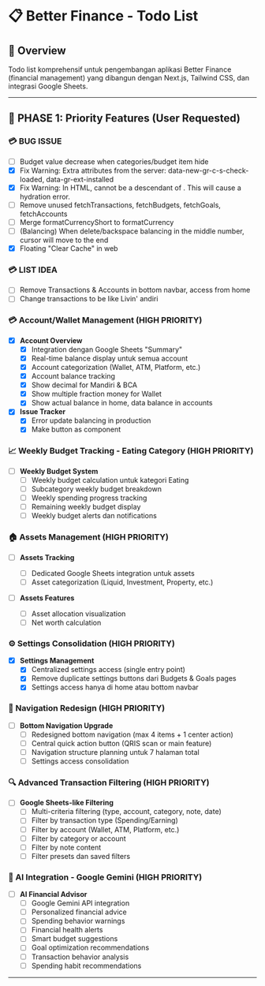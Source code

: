 # 📋 Better Finance - Todo List

## 🎯 Overview
Todo list komprehensif untuk pengembangan aplikasi Better Finance (financial management) yang dibangun dengan Next.js, Tailwind CSS, dan integrasi Google Sheets.

---

## 🚀 **PHASE 1: Priority Features (User Requested)**

### 💳 BUG ISSUE
- [ ] Budget value decrease when categories/budget item hide
- [x] Fix Warning: Extra attributes from the server: data-new-gr-c-s-check-loaded, data-gr-ext-installed
- [x] Fix Warning: In HTML, <a> cannot be a descendant of <a>. This will cause a hydration error.
- [ ] Remove unused fetchTransactions, fetchBudgets, fetchGoals, fetchAccounts
- [ ] Merge formatCurrencyShort to formatCurrency
- [ ] (Balancing) When delete/backspace balancing in the middle number, cursor will move to the end
- [x] Floating "Clear Cache" in web

### 💳 LIST IDEA
- [ ] Remove Transactions & Accounts in bottom navbar, access from home
- [ ] Change transactions to be like Livin' andiri

### 💳 Account/Wallet Management (HIGH PRIORITY)
- [x] **Account Overview**
  - [x] Integration dengan Google Sheets "Summary"
  - [x] Real-time balance display untuk semua account
  - [x] Account categorization (Wallet, ATM, Platform, etc.)
  - [x] Account balance tracking
  - [x] Show decimal for Mandiri & BCA
  - [x] Show multiple fraction money for Wallet
  - [x] Show actual balance in home, data balance in accounts

- [x] **Issue Tracker**
  - [x] Error update balancing in production
  - [x] Make button as component

### 📈 Weekly Budget Tracking - Eating Category (HIGH PRIORITY)
- [ ] **Weekly Budget System**
  - [ ] Weekly budget calculation untuk kategori Eating
  - [ ] Subcategory weekly budget breakdown
  - [ ] Weekly spending progress tracking
  - [ ] Remaining weekly budget display
  - [ ] Weekly budget alerts dan notifications

### 🏠 Assets Management (HIGH PRIORITY)
- [ ] **Assets Tracking**
  - [ ] Dedicated Google Sheets integration untuk assets
  - [ ] Asset categorization (Liquid, Investment, Property, etc.)
  <!-- - [ ] Asset value tracking over time -->
  <!-- - [ ] Asset performance analytics -->

- [ ] **Assets Features**
  - [ ] Asset allocation visualization
  - [ ] Net worth calculation
  <!-- - [ ] Asset growth tracking -->
  <!-- - [ ] Investment performance monitoring -->

### ⚙️ Settings Consolidation (HIGH PRIORITY)
- [x] **Settings Management**
  - [x] Centralized settings access (single entry point)
  - [x] Remove duplicate settings buttons dari Budgets & Goals pages
  <!-- - [ ] Settings page redesign -->
  <!-- - [ ] User preferences management -->
  - [x] Settings access hanya di home atau bottom navbar

### 🧭 Navigation Redesign (HIGH PRIORITY)
- [ ] **Bottom Navigation Upgrade**
  - [ ] Redesigned bottom navigation (max 4 items + 1 center action)
  - [ ] Central quick action button (QRIS scan or main feature)
  - [ ] Navigation structure planning untuk 7 halaman total
  - [ ] Settings access consolidation

### 🔍 Advanced Transaction Filtering (HIGH PRIORITY)
- [ ] **Google Sheets-like Filtering**
  - [ ] Multi-criteria filtering (type, account, category, note, date)
  - [ ] Filter by transaction type (Spending/Earning)
  - [ ] Filter by account (Wallet, ATM, Platform, etc.)
  - [ ] Filter by category or account
  - [ ] Filter by note content
  - [ ] Filter presets dan saved filters

### 🤖 AI Integration - Google Gemini (HIGH PRIORITY)
- [ ] **AI Financial Advisor**
  - [ ] Google Gemini API integration
  - [ ] Personalized financial advice
  - [ ] Spending behavior warnings
  - [ ] Financial health alerts
  - [ ] Smart budget suggestions
  - [ ] Goal optimization recommendations
  - [ ] Transaction behavior analysis
  - [ ] Spending habit recommendations

---

<!-- ## 🎨 **PHASE 2: Recommended Features (Optional)**

### 📊 Dashboard Improvements (RECOMMENDED)
- [ ] **Dashboard Analytics**
  - [ ] Tambah grafik trend spending bulanan
  - [ ] Implementasi chart.js atau recharts untuk visualisasi data
  - [ ] Quick stats cards dengan perbandingan bulan sebelumnya
  - [ ] Spending pattern analysis

- [ ] **Dashboard Customization**
  - [ ] Widget arrangement (drag & drop)
  - [ ] Customizable quick actions
  - [ ] Personal finance tips widget
  - [ ] Recent activity dengan filter

### 💰 Transaction Management (RECOMMENDED)
- [ ] **Transaction CRUD Operations**
  - [ ] Form untuk add/edit/delete transactions
  - [ ] Bulk import dari CSV/Excel
  - [ ] Transaction templates untuk recurring expenses
  - [ ] Photo attachment untuk receipts

- [ ] **Transaction Features**
  - [ ] Search functionality dengan debounce
  - [ ] Transaction categorization suggestions
  - [ ] Duplicate transaction detection

### 📈 Budget Management (RECOMMENDED)
- [ ] **Budget Planning**
  - [ ] Budget templates untuk kategori
  - [ ] Auto-budget suggestions berdasarkan historical data
  - [ ] Budget rollover untuk sisa bulan sebelumnya
  - [ ] Budget alerts dan notifications

- [ ] **Budget Analytics**
  - [ ] Budget vs actual comparison charts
  - [ ] Spending trend analysis per kategori
  - [ ] Budget performance metrics
  - [ ] Forecasting untuk bulan depan

### 🎯 Goals Management (RECOMMENDED)
- [ ] **Goal Setting**
  - [ ] Smart goal recommendations
  - [ ] Goal progress tracking dengan milestones
  - [ ] Goal sharing dan collaboration
  - [ ] Goal achievement celebrations

- [ ] **Goal Analytics**
  - [ ] Goal completion timeline
  - [ ] Savings rate analysis
  - [ ] Goal impact pada budget
  - [ ] Goal performance insights

---

## 🎨 **PHASE 2: UI/UX Improvements (RECOMMENDED)**

### 🖥️ Design System
- [ ] **Component Library**
  - [ ] Standardize semua komponen UI
  - [ ] Create reusable component library
  - [ ] Implement design tokens
  - [ ] Dark mode implementation

- [ ] **Responsive Design**
  - [ ] Mobile-first optimization
  - [ ] Tablet layout improvements
  - [ ] Desktop experience enhancement
  - [ ] Cross-browser compatibility

### 🎭 User Experience
- [ ] **Navigation & Flow**
  - [ ] Redesigned bottom navigation (max 4 items + 1 center action)
  - [ ] Central quick action button (QRIS scan or main feature)
  - [ ] Breadcrumb navigation
  - [ ] Gesture-based navigation
  - [ ] Settings access consolidation (single entry point)

- [ ] **Settings Management**
  - [ ] Centralized settings access
  - [ ] Remove duplicate settings buttons
  - [ ] Settings page redesign
  - [ ] User preferences management

- [ ] **Accessibility**
  - [ ] WCAG 2.1 compliance
  - [ ] Screen reader support
  - [ ] Keyboard navigation
  - [ ] High contrast mode

### 🎨 Visual Enhancements
- [ ] **Animations & Transitions**
  - [ ] Smooth page transitions
  - [ ] Loading animations
  - [ ] Micro-interactions
  - [ ] Skeleton loading states

- [ ] **Theming**
  - [ ] Multiple color themes
  - [ ] Custom theme creation
  - [ ] Theme persistence
  - [ ] Seasonal themes

### ⚡ Quick Actions & Features
- [ ] **Central Quick Action**
  - [ ] QRIS scanner integration
  - [ ] Quick transaction entry
  - [ ] Voice input for transactions
  - [ ] Camera receipt scanning

- [ ] **Quick Access Features**
  - [ ] Floating action button
  - [ ] Swipe gestures
  - [ ] Shortcut keys
  - [ ] Widget support

---

## 🔧 **PHASE 3: Data Management & Integration (RECOMMENDED)**

### 📊 Google Sheets Integration
- [ ] **Data Sync**
  - [ ] Real-time data synchronization
  - [ ] Conflict resolution
  - [ ] Data validation
  - [ ] Error handling & retry logic

- [ ] **Sheet Management**
  - [ ] Dynamic sheet creation
  - [ ] Sheet template management
  - [ ] Data backup & restore
  - [ ] Sheet sharing permissions

- [ ] **New Sheet Integrations**
  - [ ] "Summary" sheet integration untuk Account/Wallet
  - [ ] Dedicated "Assets" sheet creation
  - [ ] Weekly budget tracking sheet
  - [ ] AI insights data storage sheet

### 💾 Local Storage
- [ ] **Offline Support**
  - [ ] Local data caching
  - [ ] Offline transaction entry
  - [ ] Sync when online
  - [ ] Data conflict resolution

- [ ] **Data Management**
  - [ ] Data export (CSV, PDF, Excel)
  - [ ] Data import validation
  - [ ] Data cleanup tools
  - [ ] Data migration utilities

---

## ⚡ **PHASE 4: Performance Optimization (RECOMMENDED)**

### 🚀 Performance
- [ ] **Loading Optimization**
  - [ ] Code splitting
  - [ ] Lazy loading components
  - [ ] Image optimization
  - [ ] Bundle size optimization

- [ ] **Caching Strategy**
  - [ ] Service worker optimization
  - [ ] API response caching
  - [ ] Static asset caching
  - [ ] Database query optimization

### 📱 PWA Enhancement
- [ ] **Progressive Web App**
  - [ ] App installation prompts
  - [ ] Push notifications
  - [ ] Background sync
  - [ ] App shortcuts

- [ ] **Mobile Experience**
  - [ ] Touch gestures
  - [ ] Haptic feedback
  - [ ] Biometric authentication
  - [ ] Camera integration

---

## 🧪 **PHASE 5: Testing & Quality Assurance (RECOMMENDED)**

### 🔍 Testing
- [ ] **Unit Testing**
  - [ ] Jest setup
  - [ ] Component testing
  - [ ] Utility function testing
  - [ ] Hook testing

- [ ] **Integration Testing**
  - [ ] API integration tests
  - [ ] Google Sheets integration tests
  - [ ] End-to-end testing
  - [ ] Cross-browser testing

### 🛡️ Quality Assurance
- [ ] **Code Quality**
  - [ ] ESLint configuration
  - [ ] Prettier setup
  - [ ] TypeScript migration
  - [ ] Code review process

- [ ] **Security**
  - [ ] Input validation
  - [ ] XSS protection
  - [ ] CSRF protection
  - [ ] Data encryption

---

## 📚 **PHASE 6: Documentation & Deployment (RECOMMENDED)**

### 📖 Documentation
- [ ] **Technical Documentation**
  - [ ] API documentation
  - [ ] Component documentation
  - [ ] Setup guide
  - [ ] Architecture documentation

- [ ] **User Documentation**
  - [ ] User manual
  - [ ] Feature guides
  - [ ] FAQ
  - [ ] Video tutorials

### 🚀 Deployment
- [ ] **CI/CD Pipeline**
  - [ ] GitHub Actions setup
  - [ ] Automated testing
  - [ ] Build optimization
  - [ ] Deployment automation

- [ ] **Production Setup**
  - [ ] Environment configuration
  - [ ] Monitoring setup
  - [ ] Error tracking
  - [ ] Performance monitoring

---

## 🔮 **PHASE 7: Advanced Features (RECOMMENDED)**

### 🤖 AI & Analytics (RECOMMENDED)
- [ ] **Smart Insights**
  - [ ] Spending pattern analysis
  - [ ] Budget recommendations
  - [ ] Goal suggestions
  - [ ] Financial health score
  - [ ] Transaction behavior analysis
  - [ ] Spending habit recommendations

- [ ] **Predictive Analytics**
  - [ ] Spending forecasting
  - [ ] Budget optimization
  - [ ] Goal achievement prediction
  - [ ] Risk assessment
  - [ ] Financial trend analysis

### 📊 Advanced Analytics & Filtering (RECOMMENDED)
- [ ] **Transaction Analytics**
  - [ ] Filter presets dan saved filters
  - [ ] Export filtered data
  - [ ] Advanced search dengan regex support

- [ ] **Financial Analytics**
  - [ ] Category-wise spending trends
  - [ ] Monthly/yearly comparisons
  - [ ] Cash flow analysis
  - [ ] Financial health indicators

### 🔗 Integrations (RECOMMENDED)
- [ ] **Bank Integration**
  - [ ] Open banking API
  - [ ] Account aggregation
  - [ ] Transaction categorization
  - [ ] Balance monitoring

- [ ] **Third-party Services**
  - [ ] Investment tracking
  - [ ] Bill reminders
  - [ ] Price comparison
  - [ ] Financial news

### 👥 Collaboration (RECOMMENDED)
- [ ] **Multi-user Support**
  - [ ] Family budget sharing
  - [ ] Role-based permissions
  - [ ] Shared goals
  - [ ] Expense splitting

- [ ] **Social Features**
  - [ ] Financial challenges
  - [ ] Community features
  - [ ] Achievement sharing
  - [ ] Financial education

---

## ✅ **APPROVAL SYSTEM**

### 📋 **How to Use This Todo List**
1. **Phase 1** berisi fitur-fitur yang Anda minta (HIGH PRIORITY)
2. **Phase 2-7** berisi rekomendasi saya (RECOMMENDED)
3. **Setelah Anda setujui** fitur recommended, baru akan dipindahkan ke todo list aktif
4. **Update progress** secara berkala untuk tracking development

### 🎯 **Current Active Todo List**
- [ ] Account/Wallet Management
- [ ] Assets Management  
- [ ] Settings Consolidation
- [ ] Navigation Redesign
- [ ] Weekly Budget Tracking (Eating)
- [ ] Advanced Transaction Filtering
- [ ] AI Integration (Google Gemini)

### 📝 **Recommended Features (Pending Approval)**
- [ ] Dashboard Improvements
- [ ] Transaction CRUD Operations
- [ ] Budget Management Enhancements
- [ ] Goals Management Enhancements
- [ ] UI/UX Improvements
- [ ] Performance Optimization
- [ ] Testing & Quality Assurance
- [ ] Documentation & Deployment
- [ ] Advanced Features

---

## 🎯 **Priority Matrix**

### 🔥 **High Priority (Immediate) - USER REQUESTED**
1. **Account/Wallet Management**
   - Integration dengan Google Sheets "Summary"
   - Real-time balance display
   - Account categorization
2. **Assets Management**
   - Dedicated Google Sheets integration
   - Asset categorization dan tracking
   - Net worth calculation
3. **Settings Consolidation**
   - Single entry point untuk settings
   - Remove duplicate settings buttons
4. **Navigation Redesign**
   - Bottom navbar redesign (4 items + center action)
   - Central quick action button (QRIS scanner)
5. **Weekly Budget Tracking (Eating)**
   - Weekly budget calculation
   - Weekly progress tracking
6. **Advanced Transaction Filtering**
   - Google Sheets-like filtering system
   - Multi-criteria filtering
7. **AI Integration (Google Gemini)**
   - API integration
   - Financial advice dan insights

### ⚡ **Medium Priority (Next 3 months) - RECOMMENDED**
1. **Dashboard Improvements**
   - Analytics dengan grafik trend
   - Customizable widgets
   - Quick stats cards
2. **Transaction CRUD Operations**
   - Add/edit/delete transactions
   - Bulk import/export
   - Photo attachment untuk receipts
3. **Budget Management Enhancements**
   - Budget templates
   - Auto-budget suggestions
   - Budget rollover
4. **Goals Management Enhancements**
   - Smart goal recommendations
   - Progress tracking dengan milestones
   - Goal sharing dan collaboration
5. **UI/UX Improvements**
   - Design system standardization
   - Responsive design improvements
   - Accessibility enhancements

### 💡 **Low Priority (Future) - RECOMMENDED**
1. **Performance Optimization**
   - Code splitting
   - Lazy loading
   - Bundle optimization
2. **Testing & Quality Assurance**
   - Unit testing
   - Integration testing
   - Security enhancements
3. **Documentation & Deployment**
   - Technical documentation
   - User manual
   - CI/CD pipeline
4. **Advanced Features**
   - Bank integrations
   - Social features
   - Third-party integrations
5. **Collaboration Features**
   - Multi-user support
   - Family budget sharing
   - Role-based permissions

---

## 📊 **Progress Tracking**

### ✅ **Completed**
- [x] Project structure analysis
- [x] Basic PWA setup
- [x] Google Sheets integration
- [x] Core pages (Dashboard, Transactions, Budgets, Goals)
- [x] Basic UI components
- [x] Todo list creation dan planning

### 🚧 **In Progress**
- [x] Todo list restructure dengan approval system
- [x] Priority features identification
- [ ] Planning untuk halaman baru (Account, Assets)
- [ ] Navigation redesign planning

### ⏳ **Planned**
- [ ] All items in Phase 1 (Priority Features)
- [ ] Approved items from Phase 2-7 (Recommended Features)

---

## 📋 **APPROVAL PROCESS**

### 🔄 **How to Approve Recommended Features**
1. **Review** fitur-fitur di Phase 2-7 (RECOMMENDED)
2. **Select** fitur yang ingin dikerjakan
3. **Inform** saya untuk memindahkan ke todo list aktif
4. **Update** priority matrix sesuai kebutuhan
5. **Track** progress development

### 📝 **Approval Status**
- [ ] **Dashboard Improvements** - Pending Approval
- [ ] **Transaction CRUD Operations** - Pending Approval  
- [ ] **Budget Management Enhancements** - Pending Approval
- [ ] **Goals Management Enhancements** - Pending Approval
- [ ] **UI/UX Improvements** - Pending Approval
- [ ] **Performance Optimization** - Pending Approval
- [ ] **Testing & Quality Assurance** - Pending Approval
- [ ] **Documentation & Deployment** - Pending Approval
- [ ] **Advanced Features** - Pending Approval

### 🎯 **Next Steps**
1. **Start dengan Phase 1** (Priority Features)
2. **Review dan approve** fitur recommended yang diinginkan
3. **Update todo list** sesuai approval
4. **Begin development** dengan prioritas yang jelas

---

## 🎯 **Success Metrics**

### 📈 **Technical Metrics**
- [ ] Page load time < 2 seconds
- [ ] Lighthouse score > 90
- [ ] Test coverage > 80%
- [ ] Zero critical security vulnerabilities

### 👥 **User Experience Metrics**
- [ ] User engagement increase
- [ ] Feature adoption rate
- [ ] User satisfaction score
- [ ] App store rating > 4.5

---

## 📝 **Notes**

### 🔧 **Technical Stack**
- **Frontend**: Next.js 14, React 18, Tailwind CSS
- **State Management**: SWR for data fetching
- **PWA**: next-pwa
- **Data Source**: Google Sheets API
- **Deployment**: Vercel (recommended)

### 🎨 **Design Principles**
- Mobile-first approach
- Clean and minimal design
- Consistent color scheme
- Intuitive navigation
- Accessibility-first

### 🚀 **Development Guidelines**
- Follow React best practices
- Use TypeScript for type safety
- Implement proper error handling
- Write comprehensive tests
- Document all features

---

*Last Updated: 3 Septmber 2025
*Version: 1.0*
*Maintainer: Abu Abdirohman* -->
